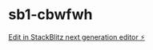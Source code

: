 # sb1-cbwfwh

[Edit in StackBlitz next generation editor ⚡️](https://stackblitz.com/~/github.com/lewto/sb1-cbwfwh)